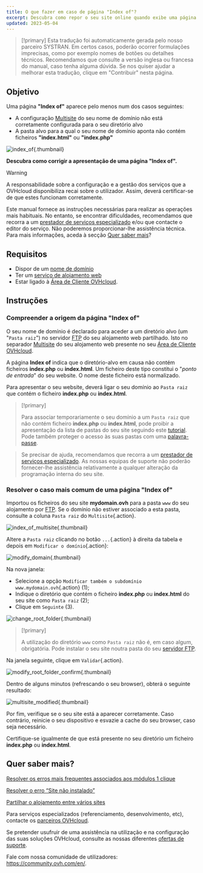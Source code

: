 ```yaml
---
title: O que fazer em caso de página "Index of"?
excerpt: Descubra como repor o seu site online quando exibe uma página "Index of".
updated: 2023-05-04
---
```


> [!primary]
> Esta tradução foi automaticamente gerada pelo nosso parceiro SYSTRAN. Em certos casos, poderão ocorrer formulações imprecisas, como por exemplo nomes de botões ou detalhes técnicos. Recomendamos que consulte a versão inglesa ou francesa do manual, caso tenha alguma dúvida. Se nos quiser ajudar a melhorar esta tradução, clique em "Contribuir" nesta página.
>

## Objetivo

Uma página **"Index of"** aparece pelo menos num dos casos seguintes:

- A configuração [Multisite](/pages/web_cloud/web_hosting/multisites_configure_multisite) do seu nome de domínio não está corretamente configurada para o seu diretório alvo
- A pasta alvo para a qual o seu nome de domínio aponta não contém ficheiros **"index.html"** ou **"index.php"**

![index_of](images/index_of.png){.thumbnail}

**Descubra como corrigir a apresentação de uma página "Index of".**

> [!warning]
>
> A responsabilidade sobre a configuração e a gestão dos serviços que a OVHcloud disponibiliza recai sobre o utilizador. Assim, deverá certificar-se de que estes funcionam corretamente.
>
> Este manual fornece as instruções necessárias para realizar as operações mais habituais. No entanto, se encontrar dificuldades, recomendamos que recorra a um [prestador de serviços especializado](https://partner.ovhcloud.com/pt/directory/) e/ou que contacte o editor do serviço. Não poderemos proporcionar-lhe assistência técnica. Para mais informações, aceda à secção [Quer saber mais](#gofurther)?
>

## Requisitos

- Dispor de um [nome de domínio](https://www.ovhcloud.com/pt/domains/)
- Ter um [serviço de alojamento web](https://www.ovhcloud.com/pt/web-hosting/)
- Estar ligado à [Área de Cliente OVHcloud](https://www.ovh.com/auth/?action=gotomanager&from=https://www.ovh.pt/&ovhSubsidiary=pt).

## Instruções

### Compreender a origem da página "Index of"

O seu nome de domínio é declarado para aceder a um diretório alvo (um "`Pasta raiz`") no servidor [FTP](/pages/web_cloud/web_hosting/ftp_connection) do seu alojamento web partilhado. Isto no separador [Multisite](/pages/web_cloud/web_hosting/multisites_configure_multisite) do seu alojamento web presente no seu [Área de Cliente OVHcloud](https://www.ovh.com/auth/?action=gotomanager&from=https://www.ovh.pt/&ovhSubsidiary=pt).

A página **Index of** indica que o diretório-alvo em causa não contém ficheiros **index.php** ou **index.html**. Um ficheiro deste tipo constitui o "*ponto de entrada*" do seu website. O nome deste ficheiro está normalizado.

Para apresentar o seu website, deverá ligar o seu domínio ao `Pasta raiz` que contém o ficheiro **index.php** ou **index.html**.

> [!primary]
>
> Para associar temporariamente o seu domínio a um `Pasta raiz` que não contém ficheiro **index.php** ou **index.html**, pode proibir a apresentação da lista de pastas do seu site seguindo este [tutorial](/pages/web_cloud/web_hosting/htaccess_what_else_can_you_do). Pode também proteger o acesso às suas pastas com uma [palavra-passe](/pages/web_cloud/web_hosting/htaccess_protect_directory_by_password).

>
> Se precisar de ajuda, recomendamos que recorra a um [prestador de serviços especializado](https://partner.ovhcloud.com/pt/directory/). As nossas equipas de suporte não poderão fornecer-lhe assistência relativamente a qualquer alteração da programação interna do seu site.

### Resolver o caso mais comum de uma página "Index of"

Importou os ficheiros do seu site **mydomain.ovh** para a pasta `www` do seu alojamento por [FTP](/pages/web_cloud/web_hosting/ftp_connection). Se o domínio não estiver associado a esta pasta, consulte a coluna `Pasta raiz` do `Multisite`{.action}.

![index_of_multisite](images/index_of_multisite.png){.thumbnail}

Altere a `Pasta raiz` clicando no botão `...`{.action} à direita da tabela e depois em `Modificar o domínio`{.action}:

![modify_domain](images/modify_domain.png){.thumbnail}

Na nova janela:

* Selecione a opção `Modificar também o subdomínio www.mydomain.ovh`{.action} (1);
* Indique o diretório que contém o ficheiro **index.php** ou **index.html** do seu site como `Pasta raiz` (2);
* Clique em `Seguinte` (3).

![change_root_folder](images/change_root_folder01.png){.thumbnail}

> [!primary]
>
> A utilização do diretório `www` como `Pasta raiz` não é, em caso algum, obrigatória. Pode instalar o seu site noutra pasta do seu [servidor FTP](/pages/web_cloud/web_hosting/ftp_connection).
>

Na janela seguinte, clique em `Validar`{.action}.

![modify_root_folder_confirm](images/modify_root_folder_confirm.png){.thumbnail}

Dentro de alguns minutos (refrescando o seu browser), obterá o seguinte resultado:

![multisite_modified](images/multisite_modified.png){.thumbnail}

Por fim, verifique se o seu site está a aparecer corretamente. Caso contrário, reinicie o seu dispositivo e esvazie a cache do seu browser, caso seja necessário.

Certifique-se igualmente de que está presente no seu diretório um ficheiro **index.php** ou **index.html**.

## Quer saber mais? <a name="gofurther"></a>

[Resolver os erros mais frequentes associados aos módulos 1 clique](/pages/web_cloud/web_hosting/diagnostic_errors_module1clic)

[Resolver o erro “Site não instalado”](/pages/web_cloud/web_hosting/multisites_website_not_installed)

[Partilhar o alojamento entre vários sites](/pages/web_cloud/web_hosting/multisites_configure_multisite)

Para serviços especializados (referenciamento, desenvolvimento, etc), contacte os [parceiros OVHcloud](https://partner.ovhcloud.com/pt/directory/).

Se pretender usufruir de uma assistência na utilização e na configuração das suas soluções OVHcloud, consulte as nossas diferentes [ofertas de suporte](https://www.ovhcloud.com/pt/support-levels/).

Fale com nossa comunidade de utilizadores: <https://community.ovh.com/en/>. 